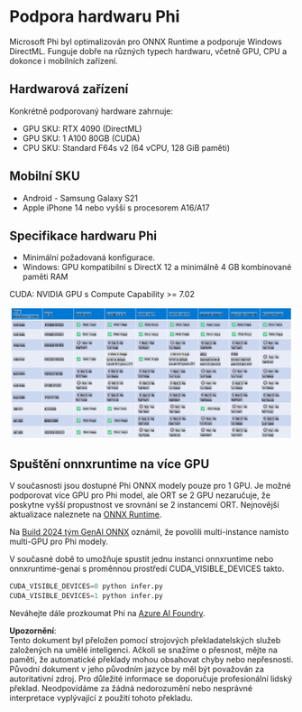 # Podpora hardwaru Phi

Microsoft Phi byl optimalizován pro ONNX Runtime a podporuje Windows DirectML. Funguje dobře na různých typech hardwaru, včetně GPU, CPU a dokonce i mobilních zařízení.

## Hardwarová zařízení  
Konkrétně podporovaný hardware zahrnuje:

- GPU SKU: RTX 4090 (DirectML)  
- GPU SKU: 1 A100 80GB (CUDA)  
- CPU SKU: Standard F64s v2 (64 vCPU, 128 GiB paměti)  

## Mobilní SKU  

- Android - Samsung Galaxy S21  
- Apple iPhone 14 nebo vyšší s procesorem A16/A17  

## Specifikace hardwaru Phi  

- Minimální požadovaná konfigurace.  
- Windows: GPU kompatibilní s DirectX 12 a minimálně 4 GB kombinované paměti RAM  

CUDA: NVIDIA GPU s Compute Capability >= 7.02  

![HardwareSupport](../../../../../translated_images/01.phihardware.925db5699da7752cf486314e6db087580583cfbcd548970f8a257e31a8aa862c.cs.png)

## Spuštění onnxruntime na více GPU  

V současnosti jsou dostupné Phi ONNX modely pouze pro 1 GPU. Je možné podporovat více GPU pro Phi model, ale ORT se 2 GPU nezaručuje, že poskytne vyšší propustnost ve srovnání se 2 instancemi ORT. Nejnovější aktualizace naleznete na [ONNX Runtime](https://onnxruntime.ai/).  

Na [Build 2024 tým GenAI ONNX](https://youtu.be/WLW4SE8M9i8?si=EtG04UwDvcjunyfC) oznámil, že povolili multi-instance namísto multi-GPU pro Phi modely.  

V současné době to umožňuje spustit jednu instanci onnxruntime nebo onnxruntime-genai s proměnnou prostředí CUDA_VISIBLE_DEVICES takto.  

```Python
CUDA_VISIBLE_DEVICES=0 python infer.py
CUDA_VISIBLE_DEVICES=1 python infer.py
```  

Neváhejte dále prozkoumat Phi na [Azure AI Foundry](https://ai.azure.com).  

**Upozornění**:  
Tento dokument byl přeložen pomocí strojových překladatelských služeb založených na umělé inteligenci. Ačkoli se snažíme o přesnost, mějte na paměti, že automatické překlady mohou obsahovat chyby nebo nepřesnosti. Původní dokument v jeho původním jazyce by měl být považován za autoritativní zdroj. Pro důležité informace se doporučuje profesionální lidský překlad. Neodpovídáme za žádná nedorozumění nebo nesprávné interpretace vyplývající z použití tohoto překladu.